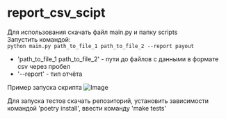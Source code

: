 # report_csv_scipt
Для использования скачать файл main.py и папку scripts  
Запустить командой:  
`python main.py path_to_file_1 path_to_file_2 --report payout`  
- 'path_to_file_1 path_to_file_2' - пути до файлов с данными в формате csv через пробел  
- '--report' - тип отчёта

Пример запуска скрипта
![Image](https://github.com/user-attachments/assets/cd3ec0d1-86c3-494d-abbf-b24a58f58b91)  

Для запуска тестов скачать репозиторий, установить зависимости командой 'poetry install', ввести команду 'make tests'
